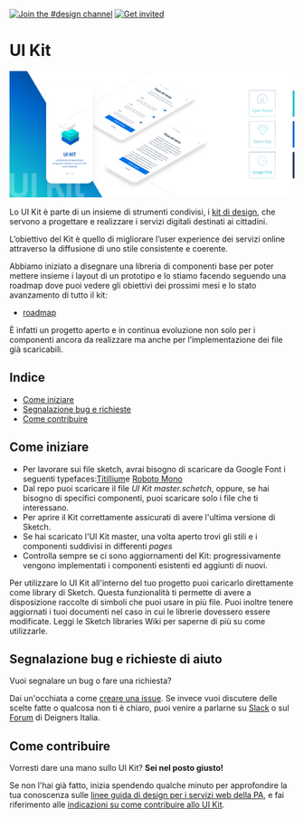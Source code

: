 [![Join the #design channel](https://img.shields.io/badge/Slack%20channel-%23design-blue.svg)](https://developersitalia.slack.com/messages/C7658JRJR/)
[![Get invited](https://slack.developers.italia.it/badge.svg)](https://slack.developers.italia.it/)

# UI Kit

 <img src="INSTRUCTIONS/UI KIT IMG.png" width="800"> 
 
Lo UI Kit è parte di un insieme di strumenti condivisi, i [kit di design](https://designers.italia.it/kit/), che servono a progettare e realizzare i servizi digitali destinati ai cittadini. 

L’obiettivo del Kit è quello di migliorare l’user experience dei servizi online attraverso la diffusione di uno stile consistente e coerente.

Abbiamo iniziato a disegnare una libreria di componenti base per poter mettere insieme i layout di un prototipo e lo stiamo facendo seguendo una roadmap dove puoi vedere gli obiettivi dei prossimi mesi e lo stato avanzamento di tutto il kit:

- [roadmap](https://docs.google.com/spreadsheets/d/183hI6EBJo3EeiEcQPGZIe3hNN7EerTU5Udk6SkrH2OU/edit#gid=0)

È infatti un progetto aperto e in continua evoluzione non solo per i componenti ancora da realizzare ma anche per l’implementazione dei file già scaricabili.

## Indice

- [Come iniziare](#come-iniziare)
- [Segnalazione bug e richieste](#segnalazione-bug-e-richieste-di-aiuto)
- [Come contribuire](#come-contribuire)

## Come iniziare

* Per lavorare sui file sketch, avrai bisogno di scaricare da Google Font i seguenti typefaces:[Titillium](https://fonts.google.com/specimen/Titillium+Web)e [Roboto Mono](https://fonts.google.com/specimen/Roboto+Mono)
* Dal repo puoi scaricare il file *UI Kit master.schetch*, oppure, se hai bisogno di specifici componenti, puoi scaricare solo i file che ti interessano. 
* Per aprire il Kit correttamente assicurati di avere l'ultima versione di Sketch.
* Se hai scaricato l'UI Kit master, una volta aperto trovi gli stili e i componenti suddivisi in differenti *pages*
* Controlla sempre se ci sono aggiornamenti del Kit: progressivamente vengono implementati i componenti esistenti ed aggiunti di nuovi.

Per utilizzare lo UI Kit all'interno del tuo progetto puoi caricarlo direttamente come library di Sketch. 
Questa funzionalità ti permette di avere a disposizione raccolte di simboli che puoi usare in più file. Puoi inoltre tenere aggiornati i tuoi documenti nel caso in cui le librerie dovessero essere modificate.
Leggi le Sketch libraries Wiki per saperne di più su come utilizzarle.




## Segnalazione bug e richieste di aiuto

Vuoi segnalare un bug o fare una richiesta?

Dai un'occhiata a come [creare una issue](https://github.com/italia/design-ui-kit/blob/master/CONTRIBUTING.md#creare-una-issue). Se invece vuoi discutere delle scelte fatte o qualcosa non ti è chiaro, puoi venire a parlarne su [Slack](https://designersitalia.slack.com/messages/C7658JRJR/) o sul [Forum](https://forum.italia.it/) di Deigners Italia.

## Come contribuire

Vorresti dare una mano sullo UI Kit? **Sei nel posto giusto!**
 
Se non l'hai già fatto, inizia spendendo qualche minuto per approfondire la tua conoscenza sulle
[linee guida di design per i servizi web della PA](https://design-italia.readthedocs.io/it/stable/index.html),
e fai riferimento alle [indicazioni su come contribuire allo UI Kit](CONTRIBUTING.md). 
